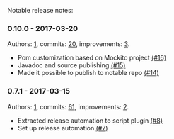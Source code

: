 Notable release notes:

### 0.10.0 - 2017-03-20

Authors: [1](mockito/mockito-release-tools-example/blob/master/docs/notable-release-notes.md), commits: [20](https://github.com/mockito/mockito-release-tools-example/compare/v0.7.1...v0.10.0), improvements: [3](mockito/mockito-release-tools-example/blob/master/docs/notable-release-notes.md).

 * Pom customization based on Mockito project [(#16)](https://github.com/mockito/mockito-release-tools-example/pull/16)
 * Javadoc and source publishing [(#15)](https://github.com/mockito/mockito-release-tools-example/pull/15)
 * Made it possible to publish to notable repo [(#14)](https://github.com/mockito/mockito-release-tools-example/pull/14)

### 0.7.1 - 2017-03-15

Authors: [1](mockito/mockito-release-tools-example/blob/master/docs/notable-release-notes.md), commits: [61](https://github.com/mockito/mockito-release-tools-example/compare/v0.0.1...v0.7.1), improvements: [2](mockito/mockito-release-tools-example/blob/master/docs/notable-release-notes.md).

 * Extracted release automation to script plugin [(#8)](https://github.com/mockito/mockito-release-tools-example/pull/8)
 * Set up release automation [(#7)](https://github.com/mockito/mockito-release-tools-example/pull/7)

